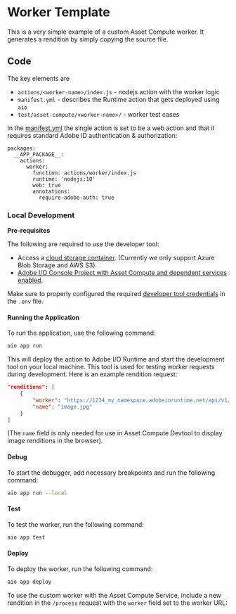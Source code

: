 # Worker Template

This is a very simple example of a custom Asset Compute worker. It generates a rendition by simply copying the source file.

## Code

The key elements are
- `actions/<worker-name>/index.js` - nodejs action with the worker logic
- `manifest.yml` - describes the Runtime action that gets deployed using `aio`
- `test/asset-compute/<worker-name>/` - worker test cases

In the [manifest.yml](manifest.yml) the single action is set to be a web action and that it requires standard Adobe ID authentication & authorization:

```
packages:
  __APP_PACKAGE__:
    actions:
      worker:
        function: actions/worker/index.js
        runtime: 'nodejs:10'
        web: true
        annotations:
          require-adobe-auth: true
```

### Local Development
**Pre-requisites**

The following are required to use the developer tool:
- Access a [cloud storage container](https://github.com/adobe/asset-compute-devtool#1-s3-bucket-or-azure-blob-storage-credentials). (Currently we only support Azure Blob Storage and AWS S3).
- [Adobe I/O Console Project with Asset Compute and dependent services enabled](https://github.com/adobe/asset-compute-devtool#2-adobe-io-console-technical-integration).

Make sure to properly configured the required [developer tool credentials](https://github.com/adobe/asset-compute-devtool#environment-variables) in the `.env` file.

#### Running the Application

To run the application, use the following command:
```bash
aio app run
```
This will deploy the action to Adobe I/O Runtime and start the development tool on your local machine. This tool is used for testing worker requests during development. Here is an example rendition request:

```json
"renditions": [
    {
        "worker": "https://1234_my_namespace.adobeioruntime.net/api/v1/web/example-custom-worker-master/worker",
        "name": "image.jpg"
    }
]
```

(The `name` field is only needed for use in Asset Compute Devtool to display image renditions in the browser).

#### Debug

To start the debugger, add necessary breakpoints and run the following command:
```bash
aio app run --local
```

#### Test

To test the worker, run the following command:
```bash
aio app test
```

#### Deploy

To deploy the worker, run the following command:
```bash
aio app deploy
```

To use the custom worker with the Asset Compute Service, include a new rendition in the `/process` request with the `worker` field set to the worker URL: